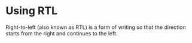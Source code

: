 # Using RTL

Right-to-left (also known as RTL) is a form of writing so that the direction starts from the right and continues to the left.

